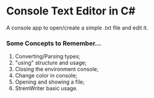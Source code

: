 # Console Text Editor in C#

A console app to open/create a simple .txt file and edit it. 

### Some Concepts to Remember...

1. Converting/Parsing types;
2. "using" structure and usage;
3. Closing the environment console;
4. Change color in console;
5. Opening and showing a file;
6. StremWriter basic usage.
